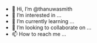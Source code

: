 - 👋 Hi, I’m @thanuwasmith
- 👀 I’m interested in ...
- 🌱 I’m currently learning ...
- 💞️ I’m looking to collaborate on ...
- 📫 How to reach me ...

<!---
thanuwasmith/thanuwasmith is a ✨ special ✨ repository because its `README.md` (this file) appears on your GitHub profile.
You can click the Preview link to take a look at your changes.
--->

